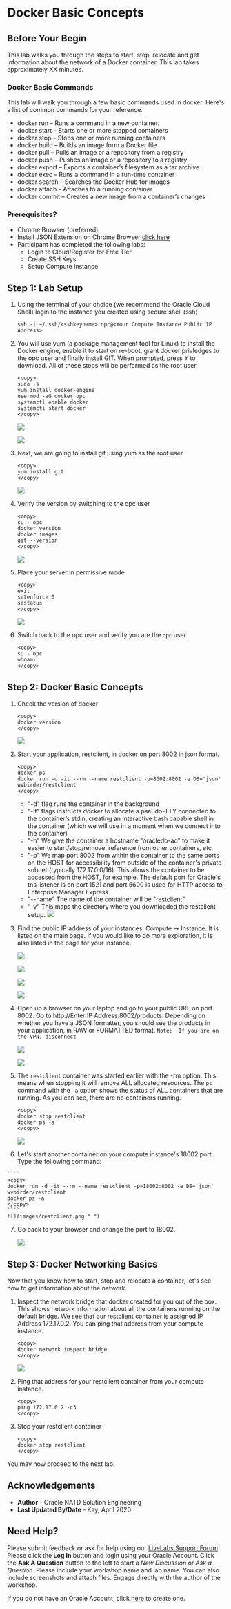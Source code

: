 # Docker Basic Concepts
## Before Your Begin

This lab walks you through the steps to start, stop, relocate and get information about the network of a Docker container.  This lab takes approximately XX minutes.

### Docker Basic Commands

This lab will walk you through a few basic commands used in docker.  Here's a list of common commands for your reference.

- docker run – Runs a command in a new container.
- docker start – Starts one or more stopped containers
- docker stop – Stops one or more running containers
- docker build – Builds an image form a Docker file
- docker pull – Pulls an image or a repository from a registry
- docker push – Pushes an image or a repository to a registry
- docker export – Exports a container’s filesystem as a tar archive
- docker exec – Runs a command in a run-time container
- docker search – Searches the Docker Hub for images
- docker attach – Attaches to a running container
- docker commit – Creates a new image from a container’s changes

### Prerequisites?

* Chrome Browser (preferred)
* Install JSON Extension on Chrome Browser [click here](https://chrome.google.com/webstore/detail/json-formatter/bcjindcccaagfpapjjmafapmmgkkhgoa?hl=en)
* Participant has completed the following labs:
    - Login to Cloud/Register for Free Tier
    - Create SSH Keys 
    - Setup Compute Instance


## **Step 1:** Lab Setup

1. Using the terminal of your choice (we recommend the Oracle Cloud Shell) login to the instance you created using secure shell (ssh)

    ````
    ssh -i ~/.ssh/<sshkeyname> opc@<Your Compute Instance Public IP Address>
    ````

2. You will use yum (a package management tool for Linux) to install the Docker engine, enable it to start on re-boot, grant docker privledges to the opc user and finally install GIT.  When prompted, press *Y* to download.  All of these steps will be performed as the root user.

    ````
    <copy>
    sudo -s
    yum install docker-engine
    usermod -aG docker opc
    systemctl enable docker
    systemctl start docker
    </copy>
    ````
   ![](images/python1.png " ") 

    ![](images/python2.png " ") 

3. Next, we are going to install git using yum as the root user

    ````
    <copy>
    yum install git
    </copy>
    ````
    ![](images/installgit.png " ") 

4.  Verify the version by switching to the opc user

    ````
    <copy>
    su - opc
    docker version
    docker images
    git --version
    </copy>
    ````
    ![](images/gitversion.png " ") 

5.  Place your server in permissive mode

    ````
    <copy>
    exit
    setenforce 0
    sestatus
    </copy>
    ````
    ![](images/setenforce.png " ") 

6. Switch back to the opc user and verify you are the `opc` user

    ````
    <copy>
    su - opc
    whoami
    </copy>
    ````

## **Step 2:** Docker Basic Concepts

1.  Check the version of docker

    ````
    <copy>
    docker version
    </copy>
    ````
    ![](images/dockerversion2.png " ") 

2.  Start your application, restclient, in docker on port 8002 in json format.  


    ````
    <copy>
    docker ps
    docker run -d -it --rm --name restclient -p=8002:8002 -e DS='json' wvbirder/restclient
    </copy>
    ````

    - "-d" flag runs the container in the background
    - "-it" flags instructs docker to allocate a pseudo-TTY connected to the container’s stdin, creating an interactive bash capable shell in the container (which we will use in a moment when we connect into the container)
    - "-h" We give the container a hostname "oracledb-ao" to make it easier to start/stop/remove, reference from other containers, etc
    - "-p" We map port 8002 from within the container to the same ports on the HOST for accessibility from outside of the container's private subnet (typically 172.17.0.0/16). This allows the container to be accessed from the HOST, for example. The default port for Oracle's tns listener is on port 1521 and port 5600 is used for HTTP access to Enterprise Manager Express
    - "--name" The name of the container will be "restclient"
    - "-v" This maps the directory where you downloaded the restclient setup.
    ![](images/dockerps.png " ") 

3.  Find the public IP address of your instances.  Compute -> Instance. It is listed on the main page.  If you would like to do more exploration, it is also listed in the page for your instance.

    ![](images/computeinstance.png " ") 

    ![](images/instance-public-ip.png " ")

    ![](images/selectdboptions2.png " ") 

    ![](images/dboptions2.png " ") 

4.  Open up a browser on your laptop and go to your public URL on port 8002.  Go to http://Enter IP Address:8002/products. Depending on whether you have a JSON formatter, you should see the products in your application, in RAW or FORMATTED format.  `Note:  If you are on the VPN, disconnect`

    ![](images/products2-8002.png " ") 

    ![](images/products.png " ")    

5.  The `restclient` container was started earlier with the -rm option.  This means when stopping it will remove ALL allocated resources.  The `ps` command with the `-a` option shows the status of ALL containers that are running.  As you can see, there are no containers running.

    ````
    <copy>
    docker stop restclient
    docker ps -a
    </copy>
    ````
    ![](images/restclient2.png " ")

 6.  Let's start another container on your compute instance's 18002 port.  Type the following command:

    ````
    <copy>
    docker run -d -it --rm --name restclient -p=18002:8002 -e DS='json' wvbirder/restclient
    docker ps -a
    </copy>
    ```` 
    ![](images/restclient.png " ")

7.  Go back to your browser and change the port to 18002.

    ![](images/18002.png " ")


## **Step 3:** Docker Networking Basics

Now that you know how to start, stop and relocate a container, let's see how to get information about the network.

1.  Inspect the network bridge that docker created for you out of the box.  This shows network information about all the containers running on the default bridge. We see that our restclient container is assigned IP Address 172.17.0.2. You can ping that address from your compute instance.

    ````
    <copy>
    docker network inspect bridge
    </copy>
    ````
    ![](images/network.png " ")

2.  Ping that address for your restclient container from your compute instance.

    ````
    <copy>
    ping 172.17.0.2 -c3
    </copy>
    ````
4.  Stop your restclient container

    ````
    <copy>
    docker stop restclient
    </copy>
    ````  
    
You may now proceed to the next lab.

## Acknowledgements
* **Author** - Oracle NATD Solution Engineering
* **Last Updated By/Date** - Kay, April 2020

## Need Help?
Please submit feedback or ask for help using our [LiveLabs Support Forum](https://community.oracle.com/tech/developers/categories/livelabsdiscussions). Please click the **Log In** button and login using your Oracle Account. Click the **Ask A Question** button to the left to start a *New Discussion* or *Ask a Question*.  Please include your workshop name and lab name.  You can also include screenshots and attach files.  Engage directly with the author of the workshop.

If you do not have an Oracle Account, click [here](https://profile.oracle.com/myprofile/account/create-account.jspx) to create one. 


